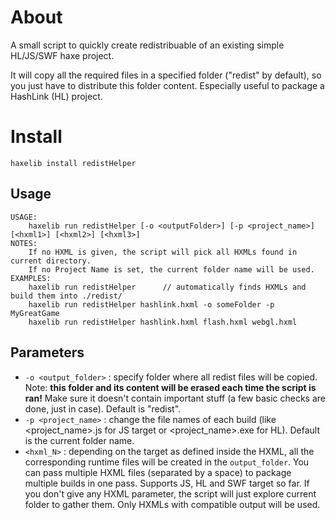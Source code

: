 # About

A small script to quickly create redistribuable of an existing simple HL/JS/SWF haxe project.

It will copy all the required files in a specified folder ("redist" by default), so you just have to distribute this folder content. Especially useful to package a HashLink (HL) project.

# Install

```
haxelib install redistHelper
```

## Usage

```
USAGE:
    haxelib run redistHelper [-o <outputFolder>] [-p <project_name>] [<hxml1>] [<hxml2>] [<hxml3>]
NOTES:
    If no HXML is given, the script will pick all HXMLs found in current directory.
    If no Project Name is set, the current folder name will be used.
EXAMPLES:
    haxelib run redistHelper      // automatically finds HXMLs and build them into ./redist/
    haxelib run redistHelper hashlink.hxml -o someFolder -p MyGreatGame
    haxelib run redistHelper hashlink.hxml flash.hxml webgl.hxml
```

## Parameters

 - ``-o <output_folder>`` : specify folder where all redist files will be copied. Note: **this folder and its content will be erased each time the script is ran!** Make sure it doesn't contain important stuff (a few basic checks are done, just in case). Default is "redist".
 - ``-p <project_name>`` : change the file names of each build (like <project_name>.js for JS target or <project_name>.exe for HL). Default is the current folder name.
 - ``<hxml_N>`` : depending on the target as defined inside the HXML, all the corresponding runtime files will be created in the ``output_folder``. You can pass multiple HXML files (separated by a space) to package multiple builds in one pass. Supports JS, HL and SWF target so far. If you don't give any HXML parameter, the script will just explore current folder to gather them. Only HXMLs with compatible output will be used.

